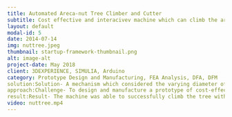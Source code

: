 ```yaml
---
title: Automated Areca-nut Tree Climber and Cutter
subtitle: Cost effective and interacivev machine which can climb the areca nut tree and cut fruits
layout: default
modal-id: 5
date: 2014-07-14
img: nuttree.jpeg
thumbnail: startup-framework-thumbnail.png
alt: image-alt
project-date: May 2018
client: 3DEXPERIENCE, SIMULIA, Arduino 
category: Prototype Design and Manufacturing, FEA Analysis, DFA, DFM
solution:Solution- A mechanism which considered the varying diameter of the trunk of the areca nut tree was developed. Also, keeping in mind the robustness of the machine static analysis results were obtained with the help of simulation software.
approach:Challenge- To design and manufacture a prototype of cost-effective and easy interactive machine which can climb the areca nut tree and to cut the fruits attached to the tree. 
result:Result- The machine was able to successfully climb the tree with 33% reduced time that would take an average skilled person to climb tree. Also, the machine cost was less by % compared to wages of the person who climbed the trees per acre.
video: nuttree.mp4
---
```


